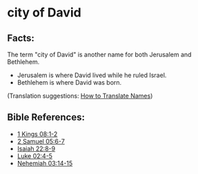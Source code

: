 # city of David #

## Facts: ##

The term "city of David" is another name for both Jerusalem and Bethlehem.

 * Jerusalem is where David lived while he ruled Israel.
 * Bethlehem is where David was born.

(Translation suggestions: [How to Translate Names](en/ta-vol1/translate/man/translate-names))



## Bible References: ##

* [1 Kings 08:1-2](en/tn/1ki/help/08/01)
* [2 Samuel 05:6-7](en/tn/2sa/help/05/06)
* [Isaiah 22:8-9](en/tn/isa/help/22/08)
* [Luke 02:4-5](en/tn/luk/help/02/04)
* [Nehemiah 03:14-15](en/tn/neh/help/03/14)